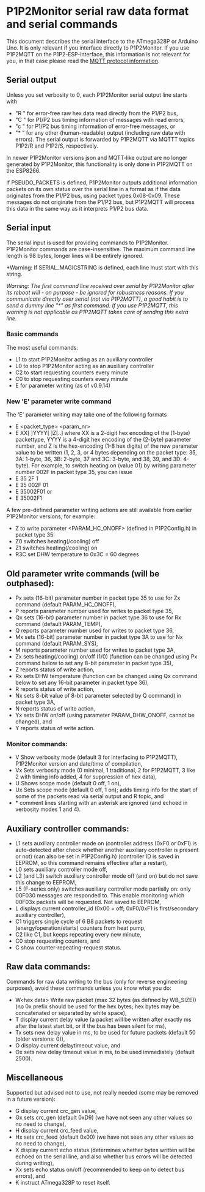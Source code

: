 # P1P2Monitor serial raw data format and serial commands

This document describes the serial interface to the ATmega328P or Arduino Uno. It is only relevant if you interface directly to P1P2Monitor. If you use P1P2MQTT on the P1P2-ESP-interface, this information is not relevant for you, in that case please read the [MQTT protocol information](https://github.com/Arnold-n/P1P2Serial/blob/main/P1P2MQTT.md).

## Serial output

Unless you set verbosity to 0, each P1P2Monitor serial output line starts with
- "R " for error-free raw hex data read directly from the P1/P2 bus,
- "C " for P1/P2 bus timing information of messages with read errors,
- "c " for P1/P2 bus timing information of error-free messages, or
- "\* " for any other (human-readable) output (including raw data with errors).
The serial output is forwarded by P1P2MQTT via MQTTT topics P1P2/R and P1P2/S, respectively.  

In newer P1P2Monitor versions json and MQTT-like output are no longer generated by P1P2Monitor, this functionality is only done in P1P2MQTT on the ESP8266.

If PSEUDO_PACKETS is defined, P1P2Monitor outputs additional information packets on its own status over the serial line in a format as if the data originates from the P1/P2 bus, using packet types 0x08-0x09. These messages do not originate from the P1/P2 bus, but P1P2MQTT will process this data in the same way as it interprets P1/P2 bus data.

## Serial input

The serial input is used for providing commands to P1P2Monitor. P1P2Monitor commands are case-insensitive. The maximum command line length is 98 bytes, longer lines will be entirely ignored.

*Warning: If SERIAL_MAGICSTRING is defined, each line must start with this string.

*Warning: The first command line received over serial by P1P2Monitor after its reboot will - on purpose - be ignored for robustness reasons. If you communicate directly over serial (not via P1P2MQTT), a good habit is to send a dummy line "\*" as first command. If you use P1P2MQTT, this warning is not applicable as P1P2MQTT takes care of sending this extra line.* 

### Basic commands

The most useful commands:
 - L1 to start P1P2Monitor acting as an auxiliary controller
 - L0 to stop P1P2Monitor acting as an auxiliary controller
 - C2 to start requesting counters every minute
 - C0 to stop requesting counters every minute
 - E for parameter writing (as of v0.9.14)

### New 'E' parameter write command

The 'E' parameter writing may take one of the following formats
- E <packet_type> <param_nr> <new param_val>
- E XX[ ]YYYY[ ]Z[..] where XX is a 2-digit hex encoding of the (1-byte) packettype, YYYY is a 4-digit hex encoding of the (2-byte) parameter number, and Z is the hex-encoding (1-8 hex digits) of the new parameter value to be written (1, 2, 3, or 4 bytes depending on the packet type: 35, 3A: 1-byte, 36, 3B: 2-byte, 37 and 3C: 3-byte, and 38, 39, and 3D: 4-byte).
For example, to switch heating on (value 01) by writing parameter number 002F in packet type 35, you can issue
- E 35 2F 1
- E 35 002F 01
- E 35002F01
or
- E 35002F1

A few pre-defined parameter writing actions are still available from earlier P1P2Monitor versions, for example:
- Z to write parameter <PARAM_HC_ONOFF> (defined in P1P2Config.h) in packet type 35:
 - Z0 switches heating(/cooling) off
 - Z1 switches heating(/cooling) on
- R3C set DHW temperature to 0x3C = 60 degrees

## Old parameter write commands (will be outphased):

- Px sets (16-bit) parameter number in packet type 35 to use for Zx command (default PARAM_HC_ONOFF),
- P reports parameter number used for writes to packet type 35,
- Qx sets (16-bit) parameter number in packet type 36 to use for Rx command (default PARAM_TEMP),
- Q reports parameter number used for writes to packet type 36,
- Mx sets (16-bit) parameter number in packet type 3A to use for Nx command (default PARAM_SYS),
- M reports parameter number used for writes to packet type 3A,
- Zx sets heating(/cooling) on/off (1/0) (function can be changed using Px command below to set any 8-bit parameter in packet type 35),
- Z reports status of write action,
- Rx sets DHW temperature (function can be changed using Qx command below to set any 16-bit parameter in packet type 36),
- R reports status of write action,
- Nx sets 8-bit value of 8-bit parameter selected by Q command) in packet type 3A,
- N reports status of write action,
- Yx sets DHW on/off (using parameter PARAM_DHW_ONOFF, cannot be changed), and
- Y reports status of write action.

### Monitor commands:

- V  Show verbosity mode (default 3 for interfacing to P1P2MQTT), P1P2Monitor version and date/time of compilation,
- Vx Sets verbosity mode (0 minimal, 1 traditional, 2 for P1P2MQTT, 3 like 2 with timing info added, 4 for suppression of hex data),
- U  Shows scope mode (default 0 off, 1 on),
- Ux Sets scope mode (default 0 off, 1 on); adds timing info for the start of some of the packets read via serial output and R topic, and
- \* comment lines starting with an asterisk are ignored (and echoed in verbosity modes 1 and 4).

## Auxiliary controller commands:

- L1 sets auxiliary controller mode on (controller address (0xF0 or 0xF1) is auto-detected after check whether another auxiliary controller is present or not) (can also be set in P1P2Config.h) (controller ID is saved in EEPROM, so this command remains effective after a restart),
- L0 sets auxiliary controller mode off,
- L2 (and L3) switch auxiliary controller mode off (and on) but do not save this change to EEPROM,
- L5 (F-series only) switches auxiliary controller mode partially on: only 00F030 messages are responded to. This enable monitoring which 00F03x packets will be requested. Not saved to EEPROM,
- L  displays current controller_id (0x00 = off; 0xF0/0xF1 is first/secondary auxiliary controller),
- C1 triggers single cycle of 6 B8 packets to request (energy/operation/starts) counters from heat pump,
- C2 like C1, but keeps repeating every new minute,
- C0 stop requesting counters, and
- C  show counter-repeating-request status.

## Raw data commands:

Commands for raw data writing to the bus (only for reverse engineering purposes), avoid these commands unless you know what you do:
- W\<hex data\> Write raw packet (max 32 bytes (as defined by WB_SIZE)) (no 0x prefix should be used for the hex bytes; hex bytes may be concatenated or separated by white space),
- T  display current delay value (a packet will be written after exactly <delay> ms after the latest start bit, or if the bus has been silent for <delaytimeout> ms),
- Tx sets new delay value in ms, to be used for future packets (default 50 (older versions: 0)),
- O  display current delaytimeout value, and
- Ox sets new delay timeout value in ms, to be used immediately (default 2500).

## Miscellaneous

Supported but advised not to use, not really needed (some may be removed in a future version):
- G  display current crc_gen value,
- Gx sets crc_gen (default 0xD9) (we have not seen any other values so no need to change),
- H  display current crc_feed value,
- Hx sets crc_feed (default 0x00) (we have not seen any other values so no need to change),
- X  display current echo status (determines whether bytes written will be echoed on the serial line, and also whether bus errors will be detected during writing),
- Xx sets echo status on/off (recommended to keep on to detect bus errors), and
- K instruct ATmega328P to reset itself.
